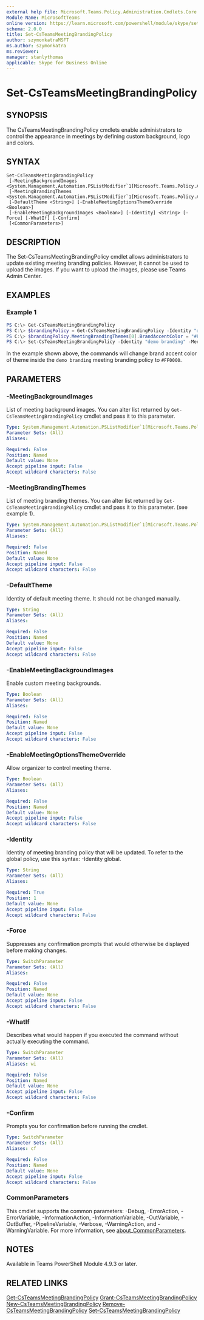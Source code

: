 ```yaml
---
external help file: Microsoft.Teams.Policy.Administration.Cmdlets.Core.dll-Help.xml
Module Name: MicrosoftTeams
online version: https://learn.microsoft.com/powershell/module/skype/set-csteamsmeetingbrandingpolicy
schema: 2.0.0
title: Set-CsTeamsMeetingBrandingPolicy
author: szymonkatraMSFT
ms.author: szymonkatra
ms.reviewer:
manager: stanlythomas
applicable: Skype for Business Online
---
```


# Set-CsTeamsMeetingBrandingPolicy

## SYNOPSIS
The CsTeamsMeetingBrandingPolicy cmdlets enable administrators to control the appearance in meetings by defining custom background, logo and colors.

## SYNTAX

```
Set-CsTeamsMeetingBrandingPolicy
 [-MeetingBackgroundImages <System.Management.Automation.PSListModifier`1[Microsoft.Teams.Policy.Administration.Cmdlets.Core.MeetingBackgroundImage]>]
 [-MeetingBrandingThemes <System.Management.Automation.PSListModifier`1[Microsoft.Teams.Policy.Administration.Cmdlets.Core.MeetingBrandingTheme]>]
 [-DefaultTheme <String>] [-EnableMeetingOptionsThemeOverride <Boolean>]
 [-EnableMeetingBackgroundImages <Boolean>] [-Identity] <String> [-Force] [-WhatIf] [-Confirm]
 [<CommonParameters>]
```

## DESCRIPTION
The Set-CsTeamsMeetingBrandingPolicy cmdlet allows administrators to update existing meeting branding policies.
However, it cannot be used to upload the images. If you want to upload the images, please use Teams Admin Center.

## EXAMPLES

### Example 1
```powershell
PS C:\> Get-CsTeamsMeetingBrandingPolicy
PS C:\> $brandingPolicy = Get-CsTeamsMeetingBrandingPolicy -Identity "demo branding"
PS C:\> $brandingPolicy.MeetingBrandingThemes[0].BrandAccentColor = "#FF0000"
PS C:\> Set-CsTeamsMeetingBrandingPolicy -Identity "demo branding" -MeetingBrandingThemes $brandingPolicy.MeetingBrandingThemes
```

In the example shown above, the commands will change brand accent color of theme inside the `demo branding` meeting branding policy to `#FF0000`. 

## PARAMETERS

### -MeetingBackgroundImages
List of meeting background images. You can alter list returned by `Get-CsTeamsMeetingBrandingPolicy` cmdlet and pass it to this parameter.

```yaml
Type: System.Management.Automation.PSListModifier`1[Microsoft.Teams.Policy.Administration.Cmdlets.Core.MeetingBackgroundImage]
Parameter Sets: (All)
Aliases:

Required: False
Position: Named
Default value: None
Accept pipeline input: False
Accept wildcard characters: False
```

### -MeetingBrandingThemes
List of meeting branding themes. You can alter list returned by `Get-CsTeamsMeetingBrandingPolicy` cmdlet and pass it to this parameter. (see example 1).

```yaml
Type: System.Management.Automation.PSListModifier`1[Microsoft.Teams.Policy.Administration.Cmdlets.Core.MeetingBrandingTheme]
Parameter Sets: (All)
Aliases:

Required: False
Position: Named
Default value: None
Accept pipeline input: False
Accept wildcard characters: False
```

### -DefaultTheme
Identity of default meeting theme. It should not be changed manually.

```yaml
Type: String
Parameter Sets: (All)
Aliases:

Required: False
Position: Named
Default value: None
Accept pipeline input: False
Accept wildcard characters: False
```

### -EnableMeetingBackgroundImages
Enable custom meeting backgrounds.

```yaml
Type: Boolean
Parameter Sets: (All)
Aliases:

Required: False
Position: Named
Default value: None
Accept pipeline input: False
Accept wildcard characters: False
```

### -EnableMeetingOptionsThemeOverride
Allow organizer to control meeting theme.

```yaml
Type: Boolean
Parameter Sets: (All)
Aliases:

Required: False
Position: Named
Default value: None
Accept pipeline input: False
Accept wildcard characters: False
```

### -Identity
Identity of meeting branding policy that will be updated. To refer to the global policy, use this syntax: -Identity global.

```yaml
Type: String
Parameter Sets: (All)
Aliases:

Required: True
Position: 1
Default value: None
Accept pipeline input: False
Accept wildcard characters: False
```

### -Force
Suppresses any confirmation prompts that would otherwise be displayed before making changes.

```yaml
Type: SwitchParameter
Parameter Sets: (All)
Aliases: 

Required: False
Position: Named
Default value: None
Accept pipeline input: False
Accept wildcard characters: False
```

### -WhatIf
Describes what would happen if you executed the command without actually executing the command.

```yaml
Type: SwitchParameter
Parameter Sets: (All)
Aliases: wi

Required: False
Position: Named
Default value: None
Accept pipeline input: False
Accept wildcard characters: False
```

### -Confirm
Prompts you for confirmation before running the cmdlet.

```yaml
Type: SwitchParameter
Parameter Sets: (All)
Aliases: cf

Required: False
Position: Named
Default value: None
Accept pipeline input: False
Accept wildcard characters: False
```

### CommonParameters
This cmdlet supports the common parameters: -Debug, -ErrorAction, -ErrorVariable, -InformationAction, -InformationVariable, -OutVariable, -OutBuffer, -PipelineVariable, -Verbose, -WarningAction, and -WarningVariable. For more information, see [about_CommonParameters](https://go.microsoft.com/fwlink/?LinkID=113216).

## NOTES

Available in Teams PowerShell Module 4.9.3 or later.

## RELATED LINKS

[Get-CsTeamsMeetingBrandingPolicy](Get-CsTeamsMeetingBrandingPolicy.md)
[Grant-CsTeamsMeetingBrandingPolicy](Grant-CsTeamsMeetingBrandingPolicy.md)
[New-CsTeamsMeetingBrandingPolicy](New-CsTeamsMeetingBrandingPolicy.md)
[Remove-CsTeamsMeetingBrandingPolicy](Remove-CsTeamsMeetingBrandingPolicy.md)
[Set-CsTeamsMeetingBrandingPolicy](Set-CsTeamsMeetingBrandingPolicy.md)